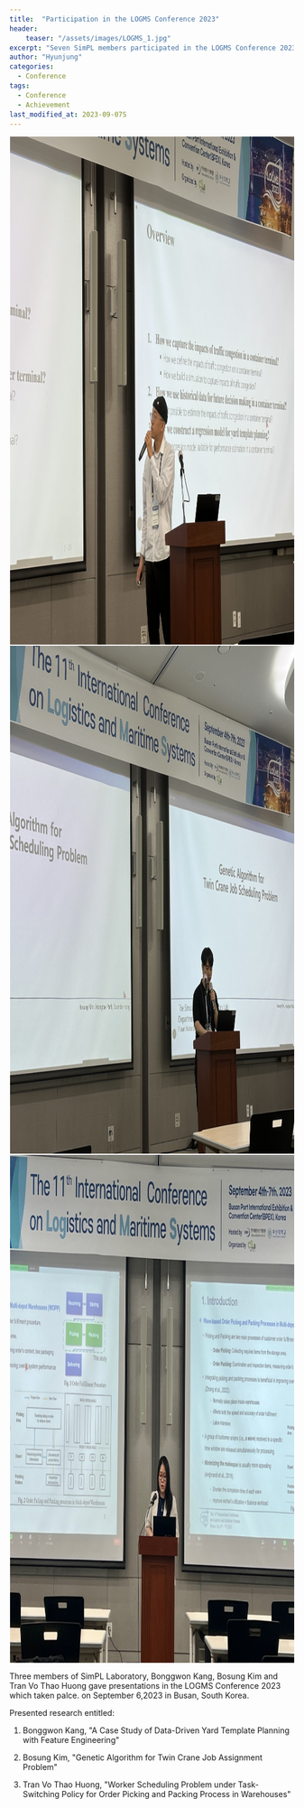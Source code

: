 ```yaml
---
title:  "Participation in the LOGMS Conference 2023"
header:
    teaser: "/assets/images/LOGMS_1.jpg"
excerpt: "Seven SimPL members participated in the LOGMS Conference 2023."
author: "Hyunjung"
categories:
  - Conference
tags:
  - Conference
  - Achievement
last_modified_at: 2023-09-07S
---
```

<img align="center" width="900" height="900" style="border: 1px solid white" src="/assets/images/LOGMS_1.jpg">
<img align="center" width="900" height="900" style="border: 1px solid white" src="/assets/images/LOGMS_2.jpg">  
<img align="center" width="900" height="900" style="border: 1px solid white" src="/assets/images/LOGMS_3.jpg">  

Three members of SimPL Laboratory, Bonggwon Kang, Bosung Kim and Tran Vo Thao Huong gave presentations in the LOGMS Conference 2023 which taken palce. on September 6,2023 in Busan, South Korea. 

Presented research entitled:

1) Bonggwon Kang, "A Case Study of Data-Driven Yard Template Planning with Feature Engineering"

2) Bosung Kim, "Genetic Algorithm for Twin Crane Job Assignment Problem"

3) Tran Vo Thao Huong, "Worker Scheduling Problem under Task-Switching Policy for Order Picking and Packing Process in Warehouses"

